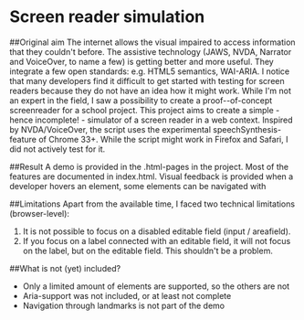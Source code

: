 # Screen reader simulation
##Original aim
The internet allows the visual impaired to access information that they couldn't before. The assistive technology (JAWS, NVDA, Narrator and VoiceOver, to name a few) is getting better and more useful. They integrate a few open standards: e.g. HTML5 semantics, WAI-ARIA.
I notice that many developers find it difficult to get started with testing for screen readers because they do not have an idea how it might work. While I'm not an expert in the field, I saw a possibility to create a proof--of-concept screenreader for a school project. This project aims to create a simple - hence incomplete! - simulator of a screen reader in a web context. Inspired by NVDA/VoiceOver, the script uses the experimental speechSynthesis-feature of Chrome 33+. While the script might work in Firefox and Safari, I did not actively test for it.

##Result
A demo is provided in the .html-pages in the project. Most of the features are documented in index.html. Visual feedback is provided when a developer hovers an element, some elements can be navigated with

##Limitations
Apart from the available time, I faced two technical limitations (browser-level):
1. It is not possible to focus on a disabled editable field (input / areafield).
2. If you focus on a label connected with an editable field, it will not focus on the label, but on the editable field. This shouldn't be a problem.

##What is not (yet) included?
* Only a limited amount of elements are supported, so the others are not
* Aria-support was not included, or at least not complete
* Navigation through landmarks is not part of the demo
